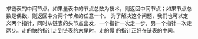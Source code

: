 求链表的中间节点。如果量表中的节点总数为技术，则返回中间节点；如果节点总数是偶数，则返回中介两个节点的任意一个。
为了解决这个问题，我们也可以定义两个指针，同时从链表的头节点出发，一个指针一次走一步，另一个指针一次走两步。走的快的指针走到链表的末尾时，走的慢
的指针正好在链表的中间。